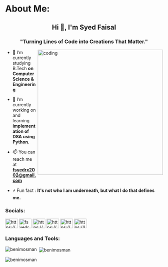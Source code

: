<h1 align="left">About Me:</h1>
<h2 align="center">Hi 👋, I'm Syed Faisal</h2>
<h3 align="center">"Turning Lines of Code into Creations That Matter."</h3>

<img align="right" alt="coding" width="400" src="https://camo.githubusercontent.com/cae12fddd9d6982901d82580bdf321d81fb299141098ca1c2d4891870827bf17/68747470733a2f2f6d69726f2e6d656469756d2e636f6d2f6d61782f313336302f302a37513379765349765f7430696f4a2d5a2e676966">


- 🔭 I’m currently studying B.Tech **on Computer Science & Engineering**

- 🌱 I’m currently working on and learning **implementation of DSA using Python.**

- 📫 You can reach me at **fsyedrx2002@gmail.com**

- ⚡ Fun fact : **It's not who I am underneath, but what I do that defines me.**

<h3 align="left">Socials:</h3>
<p align="left">
<a href="https://linkedin.com/in/syed-faisal-72a78b242/" target="_blank"><img align="center" src="https://raw.githubusercontent.com/rahuldkjain/github-profile-readme-generator/master/src/images/icons/Social/linked-in-alt.svg" alt="https://www.linkedin.com/in/syed-faisal-72a78b242/" height="30" width="40" /></a>
<a href="https://twitter.com/fsyedrx" target="_blank"><img align="center" src="https://raw.githubusercontent.com/rahuldkjain/github-profile-readme-generator/master/src/images/icons/Social/twitter.svg" alt="fsyedrx" height="30" width="40" /></a>
<a href="https://www.facebook.com/willdante123" target="_blank"><img align="center" src="https://raw.githubusercontent.com/rahuldkjain/github-profile-readme-generator/master/src/images/icons/Social/facebook.svg" alt="https://www.facebook.com/willdante123" height="30" width="40" /></a>
<a href="https://www.instagram.com/fsyedrx/" target="_blank"><img align="center" src="https://raw.githubusercontent.com/rahuldkjain/github-profile-readme-generator/master/src/images/icons/Social/instagram.svg" alt="https://www.instagram.com/fsyedrx/" height="30" width="40" /></a>
<a href="https://www.hackerrank.com/h21052295" target="_blank"><img align="center" src="https://raw.githubusercontent.com/rahuldkjain/github-profile-readme-generator/master/src/images/icons/Social/hackerrank.svg" alt="https://www.hackerrank.com/h21052295" height="30" width="40" /></a>
<a href="https://leetcode.com/fsyedrx/" target="_blank"><img align="center" src="https://raw.githubusercontent.com/rahuldkjain/github-profile-readme-generator/master/src/images/icons/Social/leet-code.svg" alt="https://leetcode.com/fsyedrx/" height="30" width="40" /></a>
</p>

<h3 align="left">Languages and Tools:</h3>
<p align="left"> 
<!-- Icons for languages and tools -->
</p>

<p><img align="left" src="https://github-readme-stats.vercel.app/api/top-langs?username=benimosman&show_icons=true&locale=en&layout=compact" alt="benimosman" /></p>

<p>&nbsp;<img align="center" src="https://github-readme-stats.vercel.app/api?username=benimosman&show_icons=true&locale=en" alt="benimosman" /></p>

<p><img align="center" src="https://github-readme-streak-stats.herokuapp.com/?user=benimosman&" alt="benimosman" /></p>
